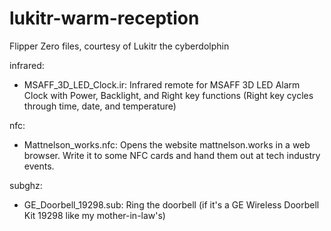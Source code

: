# lukitr-warm-reception
Flipper Zero files, courtesy of Lukitr the cyberdolphin

infrared:
  - MSAFF_3D_LED_Clock.ir: Infrared remote for MSAFF 3D LED Alarm Clock with Power, Backlight, and Right key functions (Right key cycles through time, date, and temperature)

nfc:
  - Mattnelson_works.nfc: Opens the website mattnelson.works in a web browser. Write it to some NFC cards and hand them out at tech industry events.

subghz:
  - GE_Doorbell_19298.sub: Ring the doorbell (if it's a GE Wireless Doorbell Kit 19298 like my mother-in-law's)
